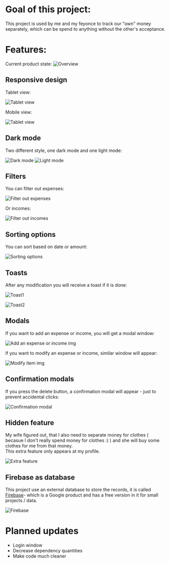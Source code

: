 # Goal of this project:
This project is used by me and my feyonce to track our "own" money separately, which can be spend to anything without the other's acceptance.

# Features: 
Current product state:
![Overview](https://raw.githubusercontent.com/kpeti515/homeBudget/main/img/overview.PNG)

## Responsive design
Tablet view:

![Tablet view](https://raw.githubusercontent.com/kpeti515/homeBudget/main/img/tablet_view.PNG)

Mobile view:

![Tablet view](https://raw.githubusercontent.com/kpeti515/homeBudget/main/img/mobile_view.PNG)
## Dark mode
Two different style, one dark mode and one light mode:

![Dark mode](https://raw.githubusercontent.com/kpeti515/homeBudget/main/img/dark_mode.PNG)
![Light mode](https://raw.githubusercontent.com/kpeti515/homeBudget/main/img/light_mode.PNG)
## Filters
You can filter out expenses:

![Filter out expenses](https://raw.githubusercontent.com/kpeti515/homeBudget/main/img/filter1.PNG)

Or incomes:

![Filter out incomes](https://raw.githubusercontent.com/kpeti515/homeBudget/main/img/filter2.PNG)
## Sorting options
You can sort based on date or amount:

![Sorting options](https://raw.githubusercontent.com/kpeti515/homeBudget/main/img/sort_options.png)
## Toasts
After any modification you will receive a toast if it is done:

![Toast1](https://raw.githubusercontent.com/kpeti515/homeBudget/main/img/toast1.PNG)

![Toast2](https://raw.githubusercontent.com/kpeti515/homeBudget/main/img/toast2.PNG)

## Modals
If you want to add an expense or income, you will get a modal window:

![Add an expense or income img](https://raw.githubusercontent.com/kpeti515/homeBudget/main/img/modal_new_item.PNG)

If you want to modify an expense or income, similar window will appear:

![Modify item img](https://raw.githubusercontent.com/kpeti515/homeBudget/main/img/modal_modify_item.PNG)
## Confirmation modals
If you press the delete button, a confirmation modal will appear - just to prevent accidental clicks:

![Confirmation modal](https://raw.githubusercontent.com/kpeti515/homeBudget/main/img/confirmation_window.PNG)
## Hidden feature
My wife figured out, that I also need to separate money for clothes ( becasue I don't really spend money for clothes :) ) and she will buy some clothes for me from that money.<br/>
This extra feature only appears at my profile. 

![Extra feature](https://raw.githubusercontent.com/kpeti515/homeBudget/main/img/hidden_feature.PNG)

## Firebase as database
This project use an external database to store the records, it is called [Firebase](https://firebase.google.com/)- which is a Google product and has a free version in it for small projects / data.

![Firebase](https://raw.githubusercontent.com/kpeti515/homeBudget/main/img/firebase.PNG)
# Planned updates


 - Login window
 - Decrease dependency quantities
 - Make code much cleaner
